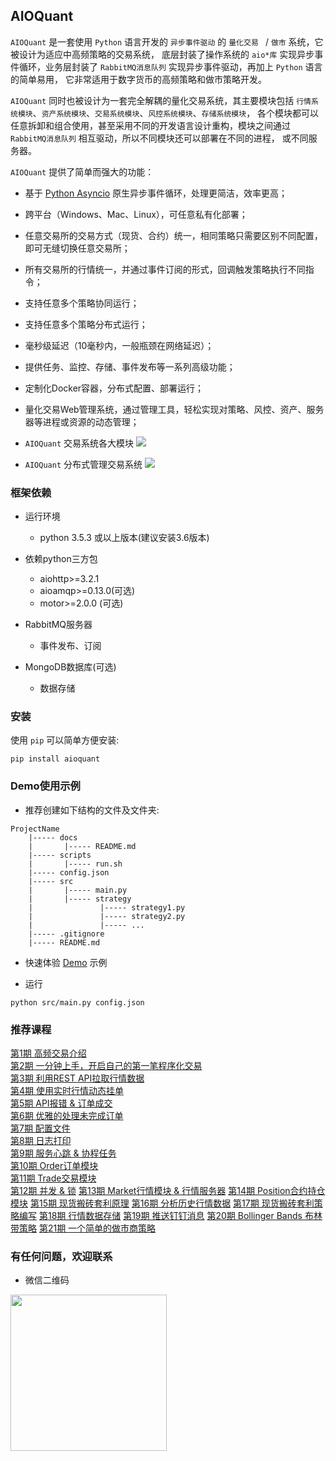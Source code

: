 
## AIOQuant

`AIOQuant` 是一套使用 `Python` 语言开发的 `异步事件驱动` 的 `量化交易 ` / `做市` 系统，它被设计为适应中高频策略的交易系统，
底层封装了操作系统的 `aio*库` 实现异步事件循环，业务层封装了 `RabbitMQ消息队列` 实现异步事件驱动，再加上 `Python` 语言的简单易用，
它非常适用于数字货币的高频策略和做市策略开发。

`AIOQuant` 同时也被设计为一套完全解耦的量化交易系统，其主要模块包括 `行情系统模块`、`资产系统模块`、`交易系统模块`、`风控系统模块`、`存储系统模块`，
各个模块都可以任意拆卸和组合使用，甚至采用不同的开发语言设计重构，模块之间通过 `RabbitMQ消息队列` 相互驱动，所以不同模块还可以部署在不同的进程，
或不同服务器。

`AIOQuant` 提供了简单而强大的功能：
- 基于 [Python Asyncio](https://docs.python.org/3/library/asyncio.html) 原生异步事件循环，处理更简洁，效率更高；
- 跨平台（Windows、Mac、Linux），可任意私有化部署；
- 任意交易所的交易方式（现货、合约）统一，相同策略只需要区别不同配置，即可无缝切换任意交易所；
- 所有交易所的行情统一，并通过事件订阅的形式，回调触发策略执行不同指令；
- 支持任意多个策略协同运行；
- 支持任意多个策略分布式运行；
- 毫秒级延迟（10毫秒内，一般瓶颈在网络延迟）；
- 提供任务、监控、存储、事件发布等一系列高级功能；
- 定制化Docker容器，分布式配置、部署运行；
- 量化交易Web管理系统，通过管理工具，轻松实现对策略、风控、资产、服务器等进程或资源的动态管理；

- `AIOQuant` 交易系统各大模块
![](./docs/images/aioq_framework2.png)

- `AIOQuant` 分布式管理交易系统
![](./docs/images/aioq_framework.jpg)


### 框架依赖

- 运行环境
	- python 3.5.3 或以上版本(建议安装3.6版本)

- 依赖python三方包
	- aiohttp>=3.2.1
	- aioamqp>=0.13.0(可选)
	- motor>=2.0.0 (可选)

- RabbitMQ服务器
    - 事件发布、订阅

- MongoDB数据库(可选)
    - 数据存储


### 安装
使用 `pip` 可以简单方便安装:
```text
pip install aioquant
```


### Demo使用示例

- 推荐创建如下结构的文件及文件夹:
```text
ProjectName
    |----- docs
    |       |----- README.md
    |----- scripts
    |       |----- run.sh
    |----- config.json
    |----- src
    |       |----- main.py
    |       |----- strategy
    |               |----- strategy1.py
    |               |----- strategy2.py
    |               |----- ...
    |----- .gitignore
    |----- README.md
```

- 快速体验 [Demo](example/demo) 示例


- 运行
```text
python src/main.py config.json
```


### 推荐课程
[第1期 高频交易介绍](https://zhuanlan.zhihu.com/p/94076741)  
[第2期 一分钟上手，开启自己的第一笔程序化交易](https://zhuanlan.zhihu.com/p/95000601)  
[第3期 利用REST API拉取行情数据](https://zhuanlan.zhihu.com/p/95282478)  
[第4期 使用实时行情动态挂单](https://zhuanlan.zhihu.com/p/95829419)  
[第5期 API报错 & 订单成交](https://zhuanlan.zhihu.com/p/96587726)  
[第6期 优雅的处理未完成订单](https://zhuanlan.zhihu.com/p/96838420)  
[第7期 配置文件](https://zhuanlan.zhihu.com/p/96944936)  
[第8期 日志打印](https://zhuanlan.zhihu.com/p/97009923)  
[第9期 服务心跳 & 协程任务](https://zhuanlan.zhihu.com/p/97136414)  
[第10期 Order订单模块](https://zhuanlan.zhihu.com/p/97239035)  
[第11期 Trade交易模块](https://zhuanlan.zhihu.com/p/97450603)  
[第12期 并发 & 锁](https://zhuanlan.zhihu.com/p/97704965)
[第13期 Market行情模块 & 行情服务器](https://www.bilibili.com/video/av79695611/)
[第14期 Position合约持仓模块](https://www.bilibili.com/video/av84079197/)
[第15期 现货搬砖套利原理](https://www.bilibili.com/video/av86045742/)
[第16期 分析历史行情数据](https://www.bilibili.com/video/av86060852/)
[第17期 现货搬砖套利策略编写](https://www.bilibili.com/video/av86493743/)
[第18期 行情数据存储](https://www.bilibili.com/video/av88433058/)
[第19期 推送钉钉消息](https://www.bilibili.com/video/av88463345/)
[第20期 Bollinger Bands 布林带策略](https://www.bilibili.com/video/av91044647/)
[第21期 一个简单的做市商策略](https://www.bilibili.com/video/av93027310/)


### 有任何问题，欢迎联系

- 微信二维码
<p>
  <img src ="https://open-space.ifclover.com/wx_qrcode.jpeg" align="middle" width="250" height="250"/>
</p>
